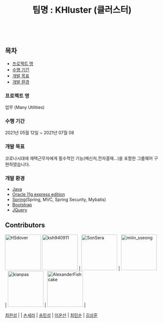 
<h1 align="center">팀명 : KHluster (클러스터) </h1>

<br><br><br>
## 목차
  - [프로젝트 명](#프로젝트-명)
  - [수행 기간](#수행-기간)
  - [개발 목표](#개발-목표)
  - [개발 환경](#개발-환경)

### 프로젝트 명
업무 (Many Utilities)
### 수행 기간
2021년 05월 12일 ~ 2021년 07월 08
### 개발 목표
코로나시대에 재택근무자에게 필수적인 기능(메신저,전자결재...)을 포함한 그룹웨어 구현하였습니다.
### 개발 환경
* [Java](https://www.oracle.com/applications/crmondemand-current-release/)
* [Oracle 11g express edition](https://www.oracle.com)
* [Spring](https://spring.io/)(Spring, MVC, Spring Security, Mybatis)
* [Bootstrap](https://getbootstrap.com)
* [JQuery](https://jquery.com)
<!-- * [**AWS** RDS](https://aws.amazon.com/ko/rds/)   -->

## Contributors
[<img alt="HSdover" src="https://avatars.githubusercontent.com/u/80959194?v=4" width="117">](https://github.com/HSdover) 
[<img alt="ksh940911" src="https://avatars.githubusercontent.com/u/74707834?v=4" width="117">](https://github.com/ksh940911) | 
[<img alt="SonSera" src="https://avatars.githubusercontent.com/u/80957989?v=4" width="117">](https://github.com/SonSera) |
[<img alt="miiin_sseong" src="https://avatars.githubusercontent.com/u/70365399?v=4" width="117">](https://github.com/alstjd0051) | 
[<img alt="kianpas" src="https://avatars.githubusercontent.com/u/74401597?v=4" width="117">](https://github.com/kianpas) |
[<img alt="AlexanderFishcake" src="https://avatars.githubusercontent.com/u/76913650?v=4" width="117">](https://github.com/AlexanderFishcake) |



[최한성](https://github.com/HSdover) | | [손세라](https:/****/github.com/SonSera) | [송민성](https://github.com/alstjd0051) | [이운산](https://github.com/kianpas)  | [최민순](https://github.com/AlexanderFishcake) | [김상훈](https://github.com/ksh940911) 
